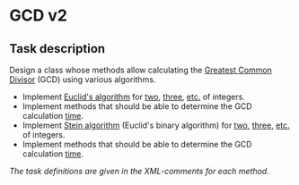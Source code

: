 # GCD v2

## Task description

Design a class whose methods allow calculating the [Greatest Common Divisor](https://gitlab.com/epam-autocode-tasks/gcd.git) (GCD) using various algorithms.
- Implement [Euclid's algorithm](https://en.wikipedia.org/wiki/Euclidean_algorithm) for [two](Gcd/IntegerExtensions.cs#L18), [three](Gcd/IntegerExtensions.cs#L32), [etc.](Gcd/IntegerExtensions.cs#L46) of integers. 
- Implement methods that should be able to determine the GCD calculation [time](Gcd/IntegerExtensions.cs#L101).
- Implement [Stein algorithm](https://en.wikipedia.org/wiki/Binary_GCD_algorithm) (Euclid's binary algorithm) for [two](Gcd/IntegerExtensions.cs#L59), [three](Gcd/IntegerExtensions.cs#L73), [etc.](Gcd/IntegerExtensions.cs#L87) of integers. 
- Implement methods that should be able to determine the GCD calculation [time](Gcd/IntegerExtensions.cs#L145).

*The task definitions are given in the  XML-comments for each method.*